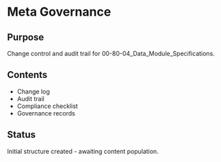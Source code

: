 # Meta Governance

## Purpose
Change control and audit trail for 00-80-04_Data_Module_Specifications.

## Contents
- Change log
- Audit trail
- Compliance checklist
- Governance records

## Status
Initial structure created - awaiting content population.
